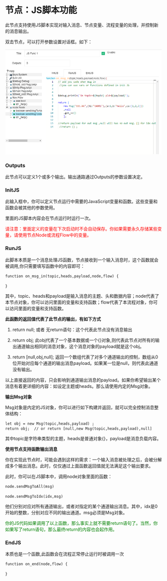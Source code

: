 节点：JS脚本功能
==


此节点支持使用JS脚本实现对输入消息、节点变量、流程变量的处理，并控制新的消息输出。

双击节点，可以打开参数设置对话框。如下：



<img src="../img/msgnet/mn002.png">

### Outputs

此节点可以定义1个或多个输出。输出通路通过Outputs的参数设置决定。

### InitJS


此输入框中，你可以定义节点运行中需要的JavaScript变量和函数。这些变量和函数会被其他的参数使用。

里面的JS脚本内容会在节点运行时运行一次。

<font color="red">请注意：里面定义的变量在下次启动时不会自动保存。你如果需要永久存储某些变量，请使用节点Node或流程Flow中的变量。</font>



### RunJS


此脚本本质是一个消息处理JS函数，节点接收到一个输入消息时，这个函数就会被调用,你只需要填写函数中的内容即可：



```
function on_msg_in(topic,heads,payload,node,flow) {

}
```

其中，topic、heads和payload是输入消息的主题、头和数据内容；node代表了本节点对象，你可以访问里面的变量和支持函数；flow代表了本流程对象，你可以访问里面的变量和支持函数。



**此函数的返回值代表了此节点的输出，有如下方式**

1. return null; 或者 无return语句：这个代表此节点没有消息输出

2. return obj; 此obj代表了一个基本数据或一个{}对象,则代表此节点对所有的输出通道输出相同的消息对象，这个消息对象的payload就是这个obj。

3. return \[null,obj,null\]; 返回一个数组代表了对多个通道输出的控制，数组从0位开始对应每个通道的输出消息payload。如果某一位是null，则代表此通道没有输出。


以上直接返回的内容，只会影响到通道输出消息的payload。如果你希望输出某个消息有着更详细的内容：如设定主题或heads。那么请使用内定的Msg对象。



**输出Msg对象**


Msg对象是内定的JS对象，你可以进行如下构建并返回，就可以完全控制消息整体结构：



```
let obj = new Msg(topic,heads,payload) ;
return obj;  // or return [null,new Msg(topic,heads,payload),null]
```
其中topic是字符串类型的主题，heads是普通对象{}，payload是消息负载内容。

**使用节点支持函数输出消息**


你在实现此节点时，可能会遇到这样的需求：一个输入消息被处理之后，会被分解成多个输出消息。此时，仅仅通过上面函数返回值就无法满足这个输出要求。

此时，你可以在JS脚本中，调用node对象里面的函数：



```
node.sendMsgToAll(msg)

node.sendMsgToIdx(idx,msg)
```

他们分别对应对所有通道输出，或者对指定的某个通道输出消息。其中，idx是0开始的整数，分别对应不同的输出通道。msg必须是Msg对象。

<font color="green">
你的JS代码如果调用了以上函数，那么事实上就不需要return语句了。当然，你如果写了return语句，那么最终return的内容也会起作用。</font>



### EndJS

本质也是一个函数,此函数会在流程正常停止运行时被调用一次

```
function on_end(node,flow) {

}
```
